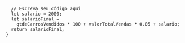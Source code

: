 ```function calculaSalario(qtdeCarrosVendidos, valorTotalVendas) {
  // Escreva seu código aqui
  let salario = 2000;
  let salarioFinal =
    qtdeCarrosVendidos * 100 + valorTotalVendas * 0.05 + salario;
  return salarioFinal;
}
```
